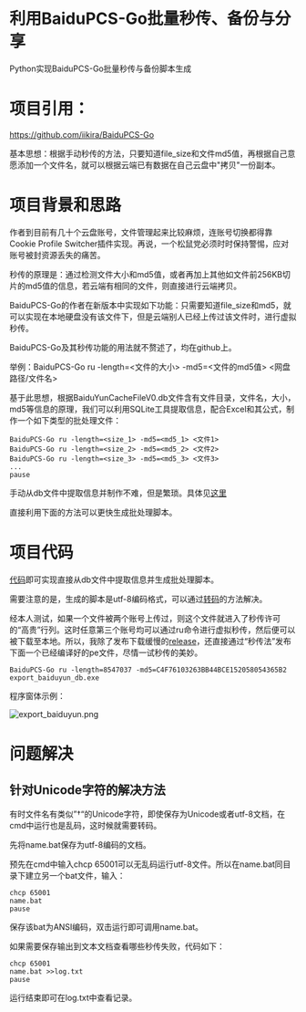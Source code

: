 # 利用BaiduPCS-Go批量秒传、备份与分享

Python实现BaiduPCS-Go批量秒传与备份脚本生成

# 项目引用：

https://github.com/iikira/BaiduPCS-Go

基本思想：根据手动秒传的方法，只要知道file_size和文件md5值，再根据自己意愿添加一个文件名，就可以根据云端已有数据在自己云盘中"拷贝"一份副本。

# 项目背景和思路

作者到目前有几十个云盘账号，文件管理起来比较麻烦，连账号切换都得靠Cookie Profile Switcher插件实现。再说，一个松鼠党必须时时保持警惕，应对账号被封资源丢失的痛苦。

秒传的原理是：通过检测文件大小和md5值，或者再加上其他如文件前256KB切片的md5值的信息，若云端有相同的文件，则直接进行云端拷贝。

BaiduPCS-Go的作者在新版本中实现如下功能：只需要知道file_size和md5，就可以实现在本地硬盘没有该文件下，但是云端别人已经上传过该文件时，进行虚拟秒传。

BaiduPCS-Go及其秒传功能的用法就不赘述了，均在github上。

举例：BaiduPCS-Go ru -length=<文件的大小> -md5=<文件的md5值> <网盘路径/文件名>

基于此思想，根据BaiduYunCacheFileV0.db文件含有文件目录，文件名，大小，md5等信息的原理，我们可以利用SQLite工具提取信息，配合Excel和其公式，制作一个如下类型的批处理文件：

```
BaiduPCS-Go ru -length=<size_1> -md5=<md5_1> <文件1>
BaiduPCS-Go ru -length=<size_2> -md5=<md5_2> <文件2>
BaiduPCS-Go ru -length=<size_3> -md5=<md5_3> <文件3>
...
pause
```
手动从db文件中提取信息并制作不难，但是繁琐。具体见[这里](https://github.com/silas1037/db_file2cmd_list/blob/master/手动提取生成批处理脚本.md)

直接利用下面的方法可以更快生成批处理脚本。

# 项目代码

[代码](https://github.com/silas1037/db_file2cmd_list/blob/v1.0/export_baiduyun_db.py)即可实现直接从db文件中提取信息并生成批处理脚本。

需要注意的是，生成的脚本是utf-8编码格式，可以通过[转码](#问题解决)的方法解决。

经本人测试，如果一个文件被两个账号上传过，则这个文件就进入了秒传许可的“高贵”行列。这时任意第三个账号均可以通过ru命令进行虚拟秒传，然后便可以被下载至本地。所以，我除了发布下载缓慢的[release](https://github.com/silas1037/db_file2cmd_list/releases/tag/v1.0)，还直接通过“秒传法”发布下面一个已经编译好的pe文件，尽情一试秒传的美妙。
```
BaiduPCS-Go ru -length=8547037 -md5=C4F76103263BB44BCE152058054365B2 export_baiduyun_db.exe
```
程序窗体示例：

![export_baiduyun.png](https://upload-images.jianshu.io/upload_images/12782677-7dcf64baa7946da3.png?imageMogr2/auto-orient/strip%7CimageView2/2/w/1240)


# 问题解决
## 针对Unicode字符的解决方法
有时文件名有类似”†“的Unicode字符，即使保存为Unicode或者utf-8文档，在cmd中运行也是乱码，这时候就需要转码。

先将name.bat保存为utf-8编码的文档。

预先在cmd中输入chcp 65001可以无乱码运行utf-8文件。所以在name.bat同目录下建立另一个bat文件，输入：
```
chcp 65001
name.bat
pause
```
保存该bat为ANSI编码，双击运行即可调用name.bat。

如果需要保存输出到文本文档查看哪些秒传失败，代码如下：
```
chcp 65001
name.bat >>log.txt
pause
```
运行结束即可在log.txt中查看记录。

